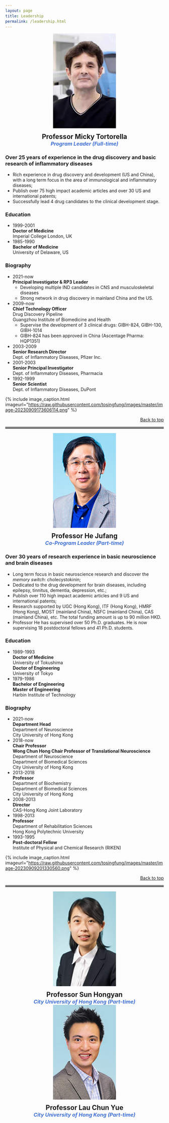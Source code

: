 ```yaml
---
layout: page
title: Leadership
permalink: /leadership.html
---
```




<div style="text-align: center"><img src="https://raw.githubusercontent.com/tosingfung/images/master/image-20230908212336823.png" /></div>
<h2 style="padding-top: 0.5em; padding-bottom: 0; margin: 0; text-align: center">Professor Micky Tortorella</h2>
<h3 style="padding: 0; margin: 0; text-align: center; color: #4071D7; font-style: italic">Program Leader (Full-time)</h3>


### Over 25 years of experience in the drug discovery and basic research of inflammatory diseases

- Rich experience in drug discovery and development (US and China), with a long term focus in the area of immunological and inflammatory diseases;
- Publish over 75 high impact academic articles and over 30 US and international patents;
- Successfully lead 4 drug candidates to the clinical development stage.

### Education

- 1999-2001  
  **Doctor of Medicine**  
  Imperial College London, UK
- 1985-1990  
  **Bachelor of Medicine**  
  University of Delaware, US

### Biography

- 2021-now  
  **Principal Investigator & RP3 Leader**  
  - Developing multiple IND candidates in CNS and musculoskeletal diseases
  - Strong network in drug discovery in mainland China and the US.
- 2009-now  
  **Chief Technology Officer**  
  Drug Discovery Pipeline  
  Guangzhou Institute of Biomedicine and Health
  - Supervise the development of 3 clinical drugs: GIBH-824, GIBH-130, GIBH-1014 
  - GIBH-824 has been approved in China (Ascentage Pharma: HQP1351)
- 2003-2009  
  **Senior Research Director**  
  Dept. of Inflammatory Diseases, Pfizer Inc. 
- 2001-2003  
  **Senior Principal Investigator**  
  Dept. of Inflammatory Diseases, Pharmacia
- 1992-1999  
  **Senior Scientist**  
  Dept. of Inflammatory Diseases, DuPont

{% include image_caption.html imageurl="https://raw.githubusercontent.com/tosingfung/images/master/image-20230909173606114.png" %}

<div style="text-align:right"><a href="#page">Back to top</a></div>
<hr style="border: 0; border-top: 5px solid grey">



<div style="text-align: center"><img src="https://raw.githubusercontent.com/tosingfung/images/master/image-20230908212139265.png" /></div>
<h2 style="padding-top: 0.5em; padding-bottom: 0; margin: 0; text-align: center">Professor He Jufang</h2>
<h3 style="padding: 0; margin: 0; text-align: center; color: #4071D7; font-style: italic">Co-Program Leader (Part-time)</h3>

### Over 30 years of research experience in basic neuroscience and brain diseases

- Long term focus in basic neuroscience research and discover the *memory switch*: cholecystokinin;
- Dedicated to the drug development for brain diseases, including epilepsy, tinnitus, dementia, depression, etc.;
- Publish over 110 high impact academic articles and 9 US and international patents;
- Research supported by UGC (Hong Kong), ITF (Hong Kong), HMRF (Hong Kong), MOST (mainland China), NSFC (mainland China), CAS (mainland China), etc. The total funding amount is up to 90 million HKD. 
- Professor He has supervised over 50 Ph.D. graduates. He is now supervising 18 postdoctoral fellows and 41 Ph.D. students.

### Education

- 1989-1993  
  **Doctor of Medicine**  
  University of Tokushima  
  **Doctor of Engineering**  
  University of Tokyo
- 1979-1986  
  **Bachelor of Engineering**  
  **Master of Engineering**  
  Harbin Institute of Technology 

### Biography

- 2021-now  
  **Department Head**  
  Department of Neuroscience  
  City University of Hong Kong
- 2018-now  
  **Chair Professor**  
  **Wong Chun Hong Chair Professor of Translational Neuroscience**  
  Department of Neuroscience  
  Department of Biomedical Sciences  
  City University of Hong Kong
- 2013-2018  
  **Professor**  
  Department of Biochemistry  
  Department of Biomedical Sciences  
  City University of Hong Kong
- 2008-2013  
  **Director**  
  CAS-Hong Kong Joint Laboratory
- 1998-2013  
  **Professor**  
  Department of Rehabilitation Sciences  
  Hong Kong Polytechnic University
- 1993-1995  
  **Post-doctoral Fellow**  
  Institute of Physical and Chemical Research (RIKEN)



{% include image_caption.html imageurl="https://raw.githubusercontent.com/tosingfung/images/master/image-20230909201330560.png" %}

<div style="text-align:right"><a href="#page">Back to top</a></div>
<hr style="border: 0; border-top: 5px solid grey">





<div style="text-align: center"><img src="https://raw.githubusercontent.com/tosingfung/images/master/image-20230909201700468.png" /></div>
<h2 style="padding-top: 0.5em; padding-bottom: 0; margin: 0; text-align: center">Professor Sun Hongyan</h2>
<h3 style="padding: 0; margin: 0; text-align: center; color: #4071D7; font-style: italic">City University of Hong Kong (Part-time)</h3>



<div style="text-align: center"><img src="https://raw.githubusercontent.com/tosingfung/images/master/image-20230909202007948.png" /></div>
<h2 style="padding-top: 0.5em; padding-bottom: 0; margin: 0; text-align: center">Professor Lau Chun Yue</h2>
<h3 style="padding: 0; margin: 0; text-align: center; color: #4071D7; font-style: italic">City University of Hong Kong (Part-time)</h3>



